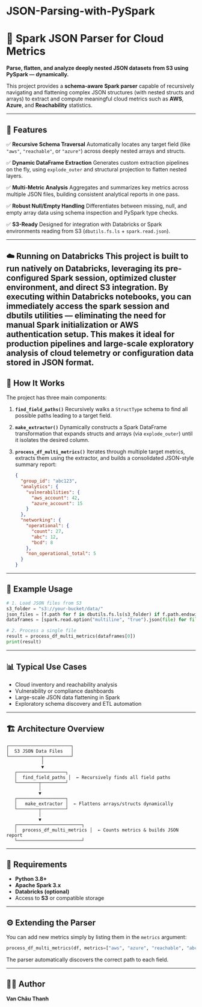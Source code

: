 # JSON-Parsing-with-PySpark

# 🧩 Spark JSON Parser for Cloud Metrics

**Parse, flatten, and analyze deeply nested JSON datasets from S3 using PySpark — dynamically.**

This project provides a **schema-aware Spark parser** capable of recursively navigating and flattening complex JSON structures (with nested structs and arrays) to extract and compute meaningful cloud metrics such as **AWS**, **Azure**, and **Reachability** statistics.

---

## 🚀 Features

✅ **Recursive Schema Traversal**
Automatically locates any target field (like `"aws"`, `"reachable"`, or `"azure"`) across deeply nested arrays and structs.

✅ **Dynamic DataFrame Extraction**
Generates custom extraction pipelines on the fly, using `explode_outer` and structural projection to flatten nested layers.

✅ **Multi-Metric Analysis**
Aggregates and summarizes key metrics across multiple JSON files, building consistent analytical reports in one pass.

✅ **Robust Null/Empty Handling**
Differentiates between missing, null, and empty array data using schema inspection and PySpark type checks.

✅ **S3-Ready**
Designed for integration with Databricks or Spark environments reading from S3 (`dbutils.fs.ls` + `spark.read.json`).

---
☁️ Running on Databricks
This project is built to run natively on Databricks, leveraging its pre-configured Spark session, optimized cluster environment, and direct S3 integration.
By executing within Databricks notebooks, you can immediately access the spark session and dbutils utilities — eliminating the need for manual Spark initialization or AWS authentication setup.
This makes it ideal for production pipelines and large-scale exploratory analysis of cloud telemetry or configuration data stored in JSON format.
---
## 🧠 How It Works

The project has three main components:

1. **`find_field_paths()`**
   Recursively walks a `StructType` schema to find all possible paths leading to a target field.

2. **`make_extractor()`**
   Dynamically constructs a Spark DataFrame transformation that expands structs and arrays (via `explode_outer`) until it isolates the desired column.

3. **`process_df_multi_metrics()`**
   Iterates through multiple target metrics, extracts them using the extractor, and builds a consolidated JSON-style summary report:

   ```json
   {
     "group_id": "abc123",
     "analytics": {
       "vulnerabilities": {
         "aws_account": 42,
         "azure_account": 15
       }
     },
     "networking": {
       "operational": {
         "count": 27,
         "abc": 12,
         "bcd": 8
       },
       "non_operational_total": 5
     }
   }
   ```

---

## 🧩 Example Usage

```python
# 1. Load JSON files from S3
s3_folder = "s3://your-bucket/data/"
json_files = [f.path for f in dbutils.fs.ls(s3_folder) if f.path.endswith('.json')]
dataframes = [spark.read.option("multiline", "true").json(file) for file in json_files]

# 2. Process a single file
result = process_df_multi_metrics(dataframes[0])
print(result)
```

---

## 📊 Typical Use Cases

* Cloud inventory and reachability analysis
* Vulnerability or compliance dashboards
* Large-scale JSON data flattening in Spark
* Exploratory schema discovery and ETL automation

---

## 🏗️ Architecture Overview

```text
┌───────────────────────┐
│  S3 JSON Data Files   │
└────────────┬──────────┘
             │
             ▼
   ┌──────────────────┐
   │  find_field_paths │  ← Recursively finds all field paths
   └────────┬─────────┘
            │
            ▼
   ┌──────────────────┐
   │   make_extractor │  ← Flattens arrays/structs dynamically
   └────────┬─────────┘
            │
            ▼
   ┌────────────────────────┐
   │  process_df_multi_metrics │  ← Counts metrics & builds JSON report
   └────────────────────────┘
```

---

## 🧰 Requirements

* **Python 3.8+**
* **Apache Spark 3.x**
* **Databricks (optional)**
* Access to **S3** or compatible storage

---

## ⚙️ Extending the Parser

You can add new metrics simply by listing them in the `metrics` argument:

```python
process_df_multi_metrics(df, metrics=["aws", "azure", "reachable", "abc", "bcd", "gcp"])
```

The parser automatically discovers the correct path to each field.

---

## 👨‍💻 Author

**Van Châu Thanh**
